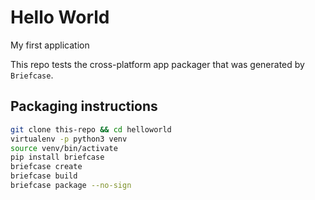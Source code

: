 # Hello World

My first application

This repo tests the cross-platform app packager that was generated by `Briefcase`.

## Packaging instructions

```bash
git clone this-repo && cd helloworld
virtualenv -p python3 venv
source venv/bin/activate
pip install briefcase
briefcase create
briefcase build
briefcase package --no-sign
```
